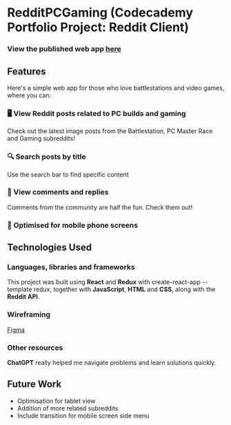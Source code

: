 # RedditPCGaming (Codecademy Portfolio Project: Reddit Client)

### View the published web app [here](https://regexrekt-reddit-project.surge.sh/)

## Features

Here's a simple web app for those who love battlestations and video games, where you can:

### 🖥️ View Reddit posts related to PC builds and gaming

Check out the latest image posts from the Battlestation, PC Master Race and Gaming subreddits!

### 🔍 Search posts by title

Use the search bar to find specific content

### 💬 View comments and replies

Comments from the community are half the fun. Check them out!

### 📲 Optimised for mobile phone screens


## Technologies Used


### Languages, libraries and frameworks

This project was built using **React** and **Redux** with create-react-app --template redux, together with **JavaScript**, **HTML** and **CSS**, along with the **Reddit API**.

### Wireframing

[Figma](https://www.figma.com/file/x2Lq6HRC1pV1cWycOmC6rL/Challenge-Project---Reddit-App?node-id=0%3A1&t=fHcT3wiALyePW3rW-1)

### Other resources

**ChatGPT** really helped me navigate problems and learn solutions quickly.


## Future Work

- Optimisation for tablet view
- Addition of more related subreddits
- Include transition for mobile screen side menu
